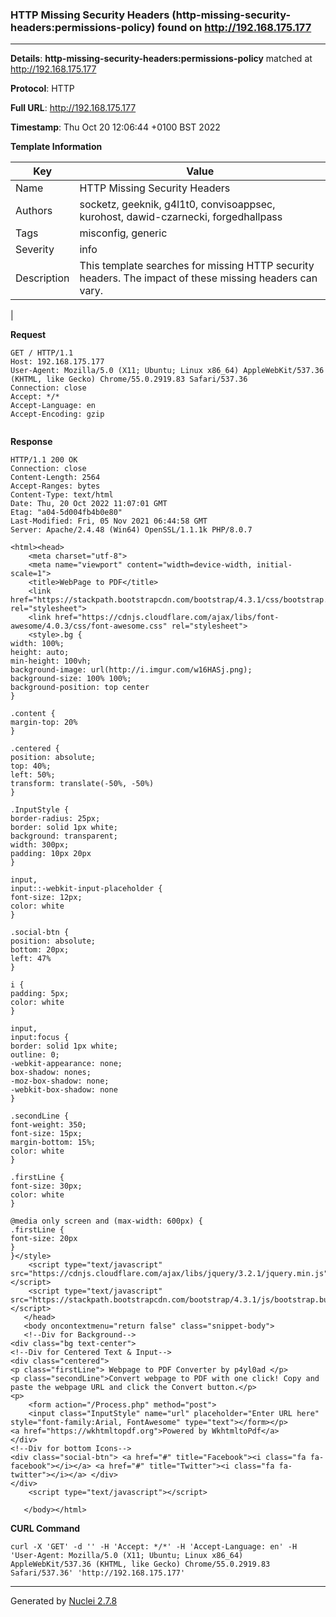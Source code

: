 ### HTTP Missing Security Headers (http-missing-security-headers:permissions-policy) found on http://192.168.175.177
---
**Details**: **http-missing-security-headers:permissions-policy**  matched at http://192.168.175.177

**Protocol**: HTTP

**Full URL**: http://192.168.175.177

**Timestamp**: Thu Oct 20 12:06:44 +0100 BST 2022

**Template Information**

| Key | Value |
|---|---|
| Name | HTTP Missing Security Headers |
| Authors | socketz, geeknik, g4l1t0, convisoappsec, kurohost, dawid-czarnecki, forgedhallpass |
| Tags | misconfig, generic |
| Severity | info |
| Description | This template searches for missing HTTP security headers. The impact of these missing headers can vary.
 |

**Request**
```http
GET / HTTP/1.1
Host: 192.168.175.177
User-Agent: Mozilla/5.0 (X11; Ubuntu; Linux x86_64) AppleWebKit/537.36 (KHTML, like Gecko) Chrome/55.0.2919.83 Safari/537.36
Connection: close
Accept: */*
Accept-Language: en
Accept-Encoding: gzip


```

**Response**
```http
HTTP/1.1 200 OK
Connection: close
Content-Length: 2564
Accept-Ranges: bytes
Content-Type: text/html
Date: Thu, 20 Oct 2022 11:07:01 GMT
Etag: "a04-5d004fb4b0e80"
Last-Modified: Fri, 05 Nov 2021 06:44:58 GMT
Server: Apache/2.4.48 (Win64) OpenSSL/1.1.1k PHP/8.0.7

<html><head>
    <meta charset="utf-8">
    <meta name="viewport" content="width=device-width, initial-scale=1">
    <title>WebPage to PDF</title>
    <link href="https://stackpath.bootstrapcdn.com/bootstrap/4.3.1/css/bootstrap.min.css" rel="stylesheet">
    <link href="https://cdnjs.cloudflare.com/ajax/libs/font-awesome/4.0.3/css/font-awesome.css" rel="stylesheet">
    <style>.bg {
width: 100%;
height: auto;
min-height: 100vh;
background-image: url(http://i.imgur.com/w16HASj.png);
background-size: 100% 100%;
background-position: top center
}

.content {
margin-top: 20%
}

.centered {
position: absolute;
top: 40%;
left: 50%;
transform: translate(-50%, -50%)
}

.InputStyle {
border-radius: 25px;
border: solid 1px white;
background: transparent;
width: 300px;
padding: 10px 20px
}

input,
input::-webkit-input-placeholder {
font-size: 12px;
color: white
}

.social-btn {
position: absolute;
bottom: 20px;
left: 47%
}

i {
padding: 5px;
color: white
}

input,
input:focus {
border: solid 1px white;
outline: 0;
-webkit-appearance: none;
box-shadow: nones;
-moz-box-shadow: none;
-webkit-box-shadow: none
}

.secondLine {
font-weight: 350;
font-size: 15px;
margin-bottom: 15%;
color: white
}

.firstLine {
font-size: 30px;
color: white
}

@media only screen and (max-width: 600px) {
.firstLine {
font-size: 20px
}
}</style>
    <script type="text/javascript" src="https://cdnjs.cloudflare.com/ajax/libs/jquery/3.2.1/jquery.min.js"></script>
    <script type="text/javascript" src="https://stackpath.bootstrapcdn.com/bootstrap/4.3.1/js/bootstrap.bundle.min.js"></script>
   </head>
   <body oncontextmenu="return false" class="snippet-body">
   <!--Div for Background-->
<div class="bg text-center">
<!--Div for Centered Text & Input-->
<div class="centered">
<p class="firstLine"> Webpage to PDF Converter by p4yl0ad </p>
<p class="secondLine">Convert webpage to PDF with one click! Copy and paste the webpage URL and click the Convert button.</p>
<p> 
    <form action="/Process.php" method="post">
    <input class="InputStyle" name="url" placeholder="Enter URL here" style="font-family:Arial, FontAwesome" type="text"></form></p>
<a href="https://wkhtmltopdf.org">Powered by WkhtmltoPdf</a>
</div>
<!--Div for bottom Icons-->
<div class="social-btn"> <a href="#" title="Facebook"><i class="fa fa-facebook"></i></a> <a href="#" title="Twitter"><i class="fa fa-twitter"></i></a> </div>
</div>
    <script type="text/javascript"></script>
   
   </body></html>
```


**CURL Command**
```
curl -X 'GET' -d '' -H 'Accept: */*' -H 'Accept-Language: en' -H 'User-Agent: Mozilla/5.0 (X11; Ubuntu; Linux x86_64) AppleWebKit/537.36 (KHTML, like Gecko) Chrome/55.0.2919.83 Safari/537.36' 'http://192.168.175.177'
```
---
Generated by [Nuclei 2.7.8](https://github.com/projectdiscovery/nuclei)
